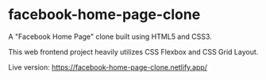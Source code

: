# facebook-home-page-clone
A "Facebook Home Page" clone built using HTML5 and CSS3.

This web frontend project heavily utilizes CSS Flexbox and CSS Grid Layout.

Live version: https://facebook-home-page-clone.netlify.app/
